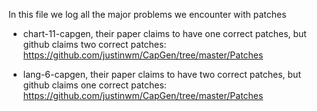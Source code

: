 In this file we log all the major problems we encounter with patches

* chart-11-capgen, their paper claims to have one correct patches, but github claims two correct patches: https://github.com/justinwm/CapGen/tree/master/Patches

* lang-6-capgen, their paper claims to have two correct patches, but github claims one correct patches: https://github.com/justinwm/CapGen/tree/master/Patches
